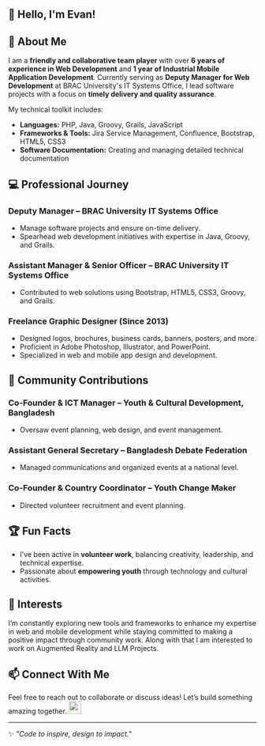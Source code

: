 <!--
## Hi there 👋

**rayhan-evan/rayhan-evan** is a ✨ _special_ ✨ repository because its `README.md` (this file) appears on your GitHub profile.

Here are some ideas to get you started:

- 🔭 I’m currently working on ...
- 🌱 I’m currently learning ...
- 👯 I’m looking to collaborate on ...
- 🤔 I’m looking for help with ...
- 💬 Ask me about ...
- 📫 How to reach me: ...
- 😄 Pronouns: ...
- ⚡ Fun fact: ...
-->

## 👋 Hello, I'm Evan!

## 🚀 About Me  
I am a **friendly and collaborative team player** with over **6 years of experience in Web Development** and **1 year of Industrial Mobile Application Development**. Currently serving as **Deputy Manager for Web Development** at BRAC University's IT Systems Office, I lead software projects with a focus on **timely delivery and quality assurance**.  

My technical toolkit includes:  
- **Languages:** PHP, Java, Groovy, Grails, JavaScript  
- **Frameworks & Tools:** Jira Service Management, Confluence, Bootstrap, HTML5, CSS3  
- **Software Documentation:** Creating and managing detailed technical documentation  

## 💻 Professional Journey  
### Deputy Manager – BRAC University IT Systems Office  
- Manage software projects and ensure on-time delivery.  
- Spearhead web development initiatives with expertise in Java, Groovy, and Grails.  

### Assistant Manager & Senior Officer – BRAC University IT Systems Office  
- Contributed to web solutions using Bootstrap, HTML5, CSS3, Groovy, and Grails.  

### Freelance Graphic Designer (Since 2013)  
- Designed logos, brochures, business cards, banners, posters, and more.  
- Proficient in Adobe Photoshop, Illustrator, and PowerPoint.  
- Specialized in web and mobile app design and development.  

## 🌟 Community Contributions  
### Co-Founder & ICT Manager – Youth & Cultural Development, Bangladesh  
- Oversaw event planning, web design, and event management.  

### Assistant General Secretary – Bangladesh Debate Federation  
- Managed communications and organized events at a national level.  

### Co-Founder & Country Coordinator – Youth Change Maker  
- Directed volunteer recruitment and event planning.  

## 🏆 Fun Facts  
- I’ve been active in **volunteer work**, balancing creativity, leadership, and technical expertise.  
- Passionate about **empowering youth** through technology and cultural activities.  

## 🌱 Interests  
I’m constantly exploring new tools and frameworks to enhance my expertise in web and mobile development while staying committed to making a positive impact through community work. Along with that I am interested to work on Augmented Reality and LLM Projects.

## 📫 Connect With Me  
Feel free to reach out to collaborate or discuss ideas! Let’s build something amazing together.
<a href="https://github.com/rayhan-evan/" target="_blank">
  <img src="https://img.shields.io/badge/linkedin-%230077B5.svg?&style=for-the-badge&logo=linkedin&logoColor=white" height="25" />
</a>


---
✨ *"Code to inspire, design to impact."*
